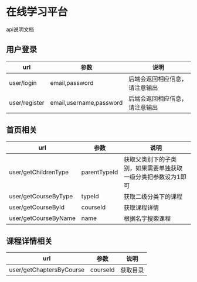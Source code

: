 # 在线学习平台

api说明文档

## 用户登录

url | 参数 | 说明
--------- | ---- | -----------
user/login | email,password | 后端会返回相应信息，请注意输出
user/register | email,username,password | 后端会返回相应信息，请注意输出

## 首页相关

url | 参数 | 说明
--------- | ---- | -----------
user/getChildrenType | parentTypeId | 获取父类别下的子类别，如果需要单独获取一级分类把参数设为1即可
user/getCourseByType | typeId | 获取二级分类下的课程
user/getCourseById | courseId | 获取课程详情
user/getCourseByName | name | 根据名字搜索课程

## 课程详情相关

url | 参数 | 说明
--------- | ---- | -----------
user/getChaptersByCourse | courseId | 获取目录
